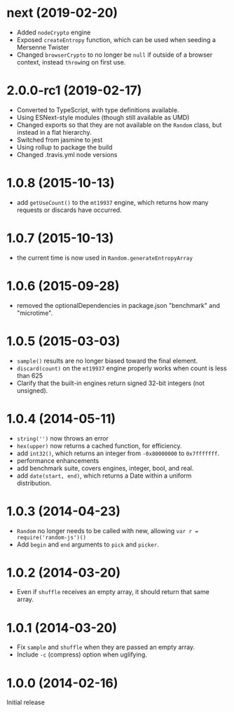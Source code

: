 # next (2019-02-20)

- Added `nodeCrypto` engine
- Exposed `createEntropy` function, which can be used when seeding a Mersenne Twister
- Changed `browserCrypto` to no longer be `null` if outside of a browser context, instead `throw`ing on first use.

# 2.0.0-rc1 (2019-02-17)

- Converted to TypeScript, with type definitions available.
- Using ESNext-style modules (though still available as UMD)
- Changed exports so that they are not available on the `Random` class, but instead in a flat hierarchy.
- Switched from jasmine to jest
- Using rollup to package the build
- Changed .travis.yml node versions

# 1.0.8 (2015-10-13)

- add `getUseCount()` to the `mt19937` engine, which returns how many requests or discards have occurred.

# 1.0.7 (2015-10-13)

- the current time is now used in `Random.generateEntropyArray`

# 1.0.6 (2015-09-28)

- removed the optionalDependencies in package.json "benchmark" and "microtime".

# 1.0.5 (2015-03-03)

- `sample()` results are no longer biased toward the final element.
- `discard(count)` on the `mt19937` engine properly works when count is less than 625
- Clarify that the built-in engines return signed 32-bit integers (not unsigned).

# 1.0.4 (2014-05-11)

- `string('')` now throws an error
- `hex(upper)` now returns a cached function, for efficiency.
- add `int32()`, which returns an integer from `-0x80000000` to `0x7fffffff`.
- performance enhancements
- add benchmark suite, covers engines, integer, bool, and real.
- add `date(start, end)`, which returns a Date within a uniform distribution.

# 1.0.3 (2014-04-23)

- `Random` no longer needs to be called with new, allowing `var r = require('random-js')()`
- Add `begin` and `end` arguments to `pick` and `picker`.

# 1.0.2 (2014-03-20)

- Even if `shuffle` receives an empty array, it should return that same array.

# 1.0.1 (2014-03-20)

- Fix `sample` and `shuffle` when they are passed an empty array.
- Include `-c` (compress) option when uglifying.

# 1.0.0 (2014-02-16)

Initial release
